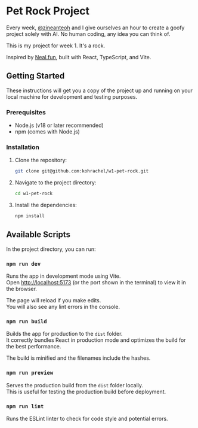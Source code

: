 # Pet Rock Project

Every week, [@zineanteoh](https://github.com/zineanteoh) and I give ourselves an hour to create a goofy project solely with AI. No human coding, any idea you can think of.

This is my project for week 1. It's a rock.

Inspired by [Neal.fun](https://neal.fun/), built with React, TypeScript, and Vite.

## Getting Started

These instructions will get you a copy of the project up and running on your local machine for development and testing purposes.

### Prerequisites

- Node.js (v18 or later recommended)
- npm (comes with Node.js)

### Installation

1.  Clone the repository:
    ```bash
    git clone git@github.com:kohrachel/w1-pet-rock.git
    ```
2.  Navigate to the project directory:
    ```bash
    cd w1-pet-rock
    ```
3.  Install the dependencies:
    ```bash
    npm install
    ```

## Available Scripts

In the project directory, you can run:

### `npm run dev`

Runs the app in development mode using Vite.\
Open [http://localhost:5173](http://localhost:5173) (or the port shown in the terminal) to view it in the browser.

The page will reload if you make edits.\
You will also see any lint errors in the console.

### `npm run build`

Builds the app for production to the `dist` folder.\
It correctly bundles React in production mode and optimizes the build for the best performance.

The build is minified and the filenames include the hashes.

### `npm run preview`

Serves the production build from the `dist` folder locally.\
This is useful for testing the production build before deployment.

### `npm run lint`

Runs the ESLint linter to check for code style and potential errors.
